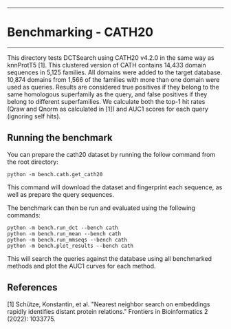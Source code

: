 **************************************************************************************************************
# Benchmarking - CATH20
**************************************************************************************************************

This directory tests DCTSearch using CATH20 v4.2.0 in the same way as knnProtT5 [1]. This clustered version of CATH contains 14,433 domain sequences in 5,125 families. All domains were added to the target database. 10,874 domains from 1,566 of the families with more than one domain were used as queries. Results are considered true positives if they belong to the same homologous superfamily as the query, and false positives if they belong to different superfamilies. We calculate both the top-1 hit rates (Qraw and Qnorm as calculated in [1]) and AUC1 scores for each query (ignoring self hits).

## Running the benchmark
You can prepare the cath20 dataset by running the follow command from the root directory:

```
python -m bench.cath.get_cath20
```

This command will download the dataset and fingerprint each sequence, as well as prepare the query sequences.

The benchmark can then be run and evaluated using the following commands:

```
python -m bench.run_dct --bench cath
python -m bench.run_mean --bench cath
python -m bench.run_mmseqs --bench cath
python -m bench.plot_results --bench cath
```

This will search the queries against the database using all benchmarked methods and plot the AUC1 curves for each method.

## References

[1] Schütze, Konstantin, et al. "Nearest neighbor search on embeddings rapidly identifies distant protein relations." Frontiers in Bioinformatics 2 (2022): 1033775.